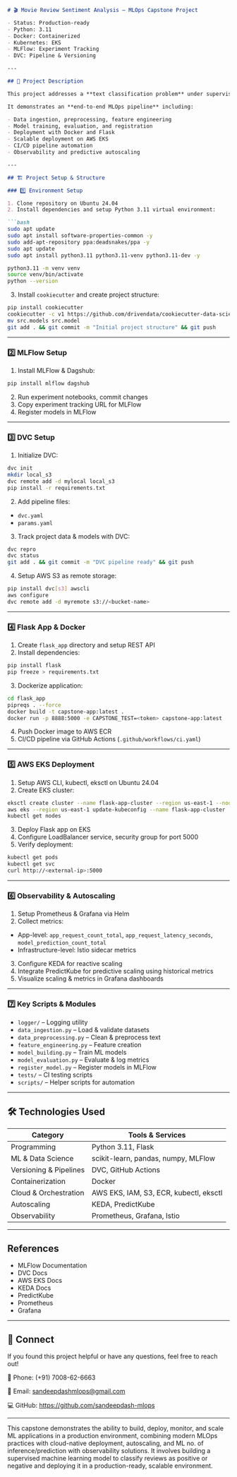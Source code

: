 ````markdown
# 🎬 Movie Review Sentiment Analysis – MLOps Capstone Project

- Status: Production-ready
- Python: 3.11
- Docker: Containerized
- Kubernetes: EKS
- MLFlow: Experiment Tracking
- DVC: Pipeline & Versioning

---

## 🚀 Project Description

This project addresses a **text classification problem** under supervised machine learning. The goal is to predict the **sentiment of movie reviews**, classifying them as **positive** or **negative**.

It demonstrates an **end-to-end MLOps pipeline** including:

- Data ingestion, preprocessing, feature engineering
- Model training, evaluation, and registration
- Deployment with Docker and Flask
- Scalable deployment on AWS EKS
- CI/CD pipeline automation
- Observability and predictive autoscaling

---

## 🏗 Project Setup & Structure

### 1️⃣ Environment Setup

1. Clone repository on Ubuntu 24.04
2. Install dependencies and setup Python 3.11 virtual environment:

```bash
sudo apt update
sudo apt install software-properties-common -y
sudo add-apt-repository ppa:deadsnakes/ppa -y
sudo apt update
sudo apt install python3.11 python3.11-venv python3.11-dev -y

python3.11 -m venv venv
source venv/bin/activate
python --version
````

3. Install `cookiecutter` and create project structure:

```bash
pip install cookiecutter
cookiecutter -c v1 https://github.com/drivendata/cookiecutter-data-science
mv src.models src.model
git add . && git commit -m "Initial project structure" && git push
```

---

### 2️⃣ MLFlow Setup

1. Install MLFlow & Dagshub:

```bash
pip install mlflow dagshub
```

2. Run experiment notebooks, commit changes
3. Copy experiment tracking URL for MLFlow
4. Register models in MLFlow

---

### 3️⃣ DVC Setup

1. Initialize DVC:

```bash
dvc init
mkdir local_s3
dvc remote add -d mylocal local_s3
pip install -r requirements.txt
```

2. Add pipeline files:

* `dvc.yaml`
* `params.yaml`

3. Track project data & models with DVC:

```bash
dvc repro
dvc status
git add . && git commit -m "DVC pipeline ready" && git push
```

4. Setup AWS S3 as remote storage:

```bash
pip install dvc[s3] awscli
aws configure
dvc remote add -d myremote s3://<bucket-name>
```

---

### 4️⃣ Flask App & Docker

1. Create `flask_app` directory and setup REST API
2. Install dependencies:

```bash
pip install flask
pip freeze > requirements.txt
```

3. Dockerize application:

```bash
cd flask_app
pipreqs . --force
docker build -t capstone-app:latest .
docker run -p 8888:5000 -e CAPSTONE_TEST=<token> capstone-app:latest
```

4. Push Docker image to AWS ECR
5. CI/CD pipeline via GitHub Actions (`.github/workflows/ci.yaml`)

---

### 5️⃣ AWS EKS Deployment

1. Setup AWS CLI, kubectl, eksctl on Ubuntu 24.04
2. Create EKS cluster:

```bash
eksctl create cluster --name flask-app-cluster --region us-east-1 --nodegroup-name flask-app-nodes --node-type t3.small --nodes 1 --nodes-min 2 --nodes-max 8 --managed
aws eks --region us-east-1 update-kubeconfig --name flask-app-cluster
kubectl get nodes
```

3. Deploy Flask app on EKS
4. Configure LoadBalancer service, security group for port 5000
5. Verify deployment:

```bash
kubectl get pods
kubectl get svc
curl http://<external-ip>:5000
```

---

### 6️⃣ Observability & Autoscaling

1. Setup Prometheus & Grafana via Helm
2. Collect metrics:

* App-level: `app_request_count_total`, `app_request_latency_seconds`, `model_prediction_count_total`
* Infrastructure-level: Istio sidecar metrics

3. Configure KEDA for reactive scaling
4. Integrate PredictKube for predictive scaling using historical metrics
5. Visualize scaling & metrics in Grafana dashboards

---

### 7️⃣ Key Scripts & Modules

* `logger/` – Logging utility
* `data_ingestion.py` – Load & validate datasets
* `data_preprocessing.py` – Clean & preprocess text
* `feature_engineering.py` – Feature creation
* `model_building.py` – Train ML models
* `model_evaluation.py` – Evaluate & log metrics
* `register_model.py` – Register models in MLFlow
* `tests/` – CI testing scripts
* `scripts/` – Helper scripts for automation

---

## 🛠 Technologies Used

| Category               | Tools & Services                       |
| ---------------------- | -------------------------------------- |
| Programming            | Python 3.11, Flask                     |
| ML & Data Science      | scikit-learn, pandas, numpy, MLFlow    |
| Versioning & Pipelines | DVC, GitHub Actions                    |
| Containerization       | Docker                                 |
| Cloud & Orchestration  | AWS EKS, IAM, S3, ECR, kubectl, eksctl |
| Autoscaling            | KEDA, PredictKube                      |
| Observability          | Prometheus, Grafana, Istio             |

---

## References

* MLFlow Documentation
* DVC Docs
* AWS EKS Docs
* KEDA Docs
* PredictKube
* Prometheus
* Grafana

---

## 💬 Connect
If you found this project helpful or have any questions, feel free to reach out!


📱 Phone: (+91) 7008-62-6663

📧 Email: sandeepdashmlops@gmail.com

💻 GitHub: https://github.com/sandeepdash-mlops

---

This capstone demonstrates the ability to build, deploy, monitor, and scale ML applications in a production environment, combining modern MLOps practices with cloud-native deployment, autoscaling, and ML no. of inference/prediction with observability solutions. It involves building a supervised machine learning model to classify reviews as positive or negative and deploying it in a production-ready, scalable environment.

```
